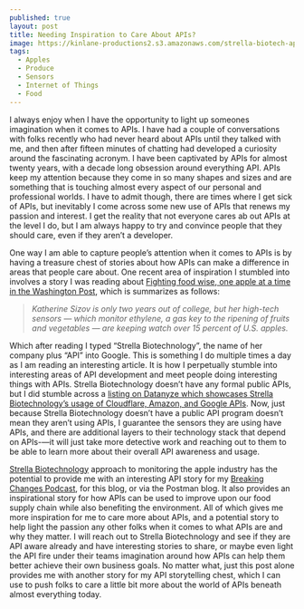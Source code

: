 ```yaml
---
published: true
layout: post
title: Needing Inspiration to Care About APIs?
image: https://kinlane-productions2.s3.amazonaws.com/strella-biotech-apples.png
tags:
  - Apples
  - Produce
  - Sensors
  - Internet of Things
  - Food
---
```

I always enjoy when I have the opportunity to light up someones imagination when it comes to APIs. I have had a couple of conversations with folks recently who had never heard about APIs until they talked with me, and then after fifteen minutes of chatting had developed a curiosity around the fascinating acronym. I have been captivated by APIs for almost twenty years, with a decade long obsession around everything API. APIs keep my attention because they come in so many shapes and sizes and are something that is touching almost every aspect of our personal and professional worlds. I have to admit though, there are times where I get sick of APIs, but inevitably I come across some new use of APIs that renews my passion and interest. I get the reality that not everyone cares ab out APIs at the level I do,  but I am always happy to try and convince people that they should care, even if they aren’t a developer. 

One way I am able to capture people’s attention when it comes to APIs is by having a treasure chest of stories about how APIs can make a difference in areas that people care about. One recent area of inspiration I stumbled into involves a story I was reading about [Fighting food wise, one apple at a time in the Washington Post](https://www.washingtonpost.com/climate-solutions/interactive/2021/food-waste-climate-change-strella-biotechnology/?itid=hp-top-table-main), which is summarizes as follows:

> <i>Katherine Sizov is only two years out of college, but her high-tech sensors — which monitor ethylene, a gas key to the ripening of fruits and vegetables — are keeping watch over 15 percent of U.S. apples.</i>

Which after reading I typed “Strella Biotechnology”, the name of her company plus “API” into Google. This is something I do multiple times a day as I am reading an interesting article. It is how I perpetually stumble into interesting areas of API development and meet people doing interesting things with APIs. Strella Biotechnology doesn’t have any formal public APIs, but I did stumble across a [listing on Datanyze which showcases Strella Biotechnology’s usage of Cloudflare, Amazon, and Google APIs](https://www.datanyze.com/companies/strella-biotechnology/454619949). Now, just because Strella Biotechnology doesn’t have a public API program doesn’t mean they aren’t using APIs, I guarantee the sensors they are using have APIs, and there are additional layers to their technology stack that depend on APIs-—it will just take more detective work and reaching out to them to be able to learn more about their overall API awareness and usage.

[Strella Biotechnology](https://www.strellabiotech.com/) approach to monitoring the apple industry has the potential to provide me with an interesting API story for my [Breaking Changes Podcast](https://www.postman.com/events/breaking-changes/), for this blog, or via the Postman blog. It also provides an inspirational story for how APIs can be used to improve upon our food supply chain while also benefiting the environment. All of which gives me more inspiration for me to care more about APIs, and a potential story to help light the passion any other folks when it comes to what APIs are and why they matter. I will reach out to Strella Biotechnology and see if they are API aware already and have interesting stories to share, or maybe even light the API fire under their teams imagination around how APIs can help them better achieve their own business goals. No matter what, just this post alone provides me with another story for my API storytelling chest, which I can use to push folks to care a little bit more about the world of APIs beneath almost everything today.